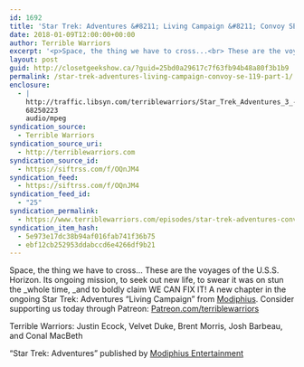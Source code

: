 ```yaml
---
id: 1692
title: 'Star Trek: Adventures &#8211; Living Campaign &#8211; Convoy SE-119 (Part 1)'
date: 2018-01-09T12:00:00+00:00
author: Terrible Warriors
excerpt: '<p>Space, the thing we have to cross...<br> These are the voyages of the U.S.S. Horizon.<br> Its ongoing mission, to seek out new life, to swear it was on stun the <em>whole time,&nbsp;</em>and to boldly claim WE CAN FIX IT!<br> <br> A new chapter in the ongoing Star Trek: Adventures "Living Campaign" from <a href="http://www.modiphius.com/">Modiphius</a>.<br> <br> Consider supporting us today through Patreon:&nbsp;<a href="http://patreon.com/terriblewarriors">Patreon.com/terriblewarriors</a></p> <p>Terrible Warriors: Justin Ecock, Velvet Duke, Brent Morris, Josh Barbeau, and Conal MacBeth</p> <p>"Star Trek: Adventures" published by&nbsp;<a href="http://www.modiphius.com/">Modiphius Entertainment</a></p>'
layout: post
guid: http://closetgeekshow.ca/?guid=25bd0a29617c7f63fb94b48a80f3b1b9
permalink: /star-trek-adventures-living-campaign-convoy-se-119-part-1/
enclosure:
  - |
    http://traffic.libsyn.com/terriblewarriors/Star_Trek_Adventures_3_-_Part_1.mp3?dest-id=577835
    68250223
    audio/mpeg
syndication_source:
  - Terrible Warriors
syndication_source_uri:
  - http://terriblewarriors.com
syndication_source_id:
  - https://siftrss.com/f/OQnJM4
syndication_feed:
  - https://siftrss.com/f/OQnJM4
syndication_feed_id:
  - "25"
syndication_permalink:
  - https://www.terriblewarriors.com/episodes/star-trek-adventures-convoy-episode-1
syndication_item_hash:
  - 5e973e17dc38b94af016fab741f36b75
  - ebf12cb252953ddabccd6e4266df9b21
---
```

Space, the thing we have to cross&#8230; These are the voyages of the U.S.S. Horizon. Its ongoing mission, to seek out new life, to swear it was on stun the _whole time, _and to boldly claim WE CAN FIX IT! A new chapter in the ongoing Star Trek: Adventures &#8220;Living Campaign&#8221; from [Modiphius](http://www.modiphius.com/). Consider supporting us today through Patreon: [Patreon.com/terriblewarriors](http://patreon.com/terriblewarriors)

Terrible Warriors: Justin Ecock, Velvet Duke, Brent Morris, Josh Barbeau, and Conal MacBeth

&#8220;Star Trek: Adventures&#8221; published by [Modiphius Entertainment](http://www.modiphius.com/)